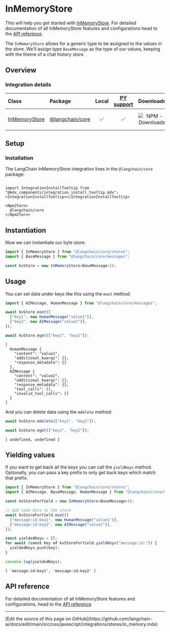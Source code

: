 # InMemoryStore

This will help you get started with [InMemoryStore](/oss/javascript/integrations/stores). For detailed documentation of all InMemoryStore features and configurations head to the [API reference](https://api.js.langchain.com/classes/langchain_core.stores.InMemoryStore.html).

The `InMemoryStore` allows for a generic type to be assigned to the values in the store. We'll assign type `BaseMessage` as the type of our values, keeping with the theme of a chat history store.

## Overview

### Integration details

| Class                                                                                          | Package                                                                            | Local | [PY support](https://python.langchain.com/docs/integrations/stores/in_memory/) |                                           Downloads                                            |                                           Version                                           |
| :--------------------------------------------------------------------------------------------- | :--------------------------------------------------------------------------------- | :---: | :----------------------------------------------------------------------------: | :--------------------------------------------------------------------------------------------: | :-----------------------------------------------------------------------------------------: |
| [InMemoryStore](https://api.js.langchain.com/classes/langchain_core.stores.InMemoryStore.html) | [@langchain/core](https://api.js.langchain.com/modules/langchain_core.stores.html) |  ✅   |                                       ✅                                       | ![NPM - Downloads](https://img.shields.io/npm/dm/@langchain/core?style=flat-square&label=%20&) | ![NPM - Version](https://img.shields.io/npm/v/@langchain/core?style=flat-square&label=%20&) |

## Setup

### Installation

The LangChain InMemoryStore integration lives in the `@langchain/core` package:

```{=mdx} theme={null}

import IntegrationInstallTooltip from "@mdx_components/integration_install_tooltip.mdx";
<IntegrationInstallTooltip></IntegrationInstallTooltip>

<Npm2Yarn>
  @langchain/core
</Npm2Yarn>

```

## Instantiation

Now we can instantiate our byte store:

```typescript theme={null}
import { InMemoryStore } from "@langchain/core/stores";
import { BaseMessage } from "@langchain/core/messages";

const kvStore = new InMemoryStore<BaseMessage>();
```

## Usage

You can set data under keys like this using the `mset` method:

```typescript theme={null}
import { AIMessage, HumanMessage } from "@langchain/core/messages";

await kvStore.mset([
  ["key1", new HumanMessage("value1")],
  ["key2", new AIMessage("value2")],
]);

await kvStore.mget(["key1", "key2"]);
```

```output theme={null}
[
  HumanMessage {
    "content": "value1",
    "additional_kwargs": {},
    "response_metadata": {}
  },
  AIMessage {
    "content": "value2",
    "additional_kwargs": {},
    "response_metadata": {},
    "tool_calls": [],
    "invalid_tool_calls": []
  }
]
```

And you can delete data using the `mdelete` method:

```typescript theme={null}
await kvStore.mdelete(["key1", "key2"]);

await kvStore.mget(["key1", "key2"]);
```

```output theme={null}
[ undefined, undefined ]
```

## Yielding values

If you want to get back all the keys you can call the `yieldKeys` method. Optionally, you can pass a key prefix to only get back keys which match that prefix.

```typescript theme={null}
import { InMemoryStore } from "@langchain/core/stores";
import { AIMessage, BaseMessage, HumanMessage } from "@langchain/core/messages";

const kvStoreForYield = new InMemoryStore<BaseMessage>();

// Add some data to the store
await kvStoreForYield.mset([
  ["message:id:key1", new HumanMessage("value1")],
  ["message:id:key2", new AIMessage("value2")],
]);

const yieldedKeys = [];
for await (const key of kvStoreForYield.yieldKeys("message:id:")) {
  yieldedKeys.push(key);
}

console.log(yieldedKeys);
```

```output theme={null}
[ 'message:id:key1', 'message:id:key2' ]
```

## API reference

For detailed documentation of all InMemoryStore features and configurations, head to the [API reference](https://api.js.langchain.com/classes/langchain_core.stores.InMemoryStore.html)

---

<Callout icon="pen-to-square" iconType="regular">
  [Edit the source of this page on GitHub](https://github.com/langchain-ai/docs/edit/main/src/oss/javascript/integrations/stores/in_memory.mdx)
</Callout>
